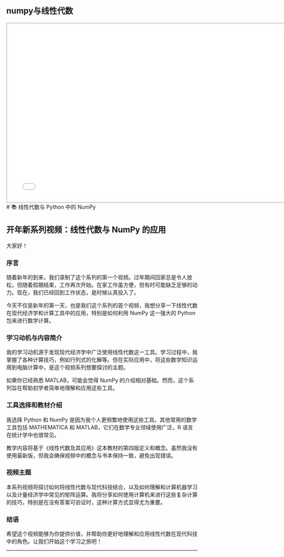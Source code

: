 ## numpy与线性代数
<div style="text-align: center;">
  <div style="border: 2px solid #ccc; padding: 10px; display: inline-block;">
<iframe src="//player.bilibili.com/player.html?bvid=BV1WR4y1z7eq&page=1" scrolling="no" border="0" frameborder="no" framespacing="0" allowfullscreen="true" style="width: 750px; height: 450px;"></iframe>  </div>
</div>
# 📚 线性代数与 Python 中的 NumPy

## 开年新系列视频：线性代数与 NumPy 的应用

大家好！

### 序言

随着新年的到来，我们录制了这个系列的第一个视频。过年期间回家总是令人放松，但随着假期结束，工作再次开始。在家工作虽方便，但有时可能缺乏足够的动力。现在，我们已经回到工作状态，是时候认真投入了。

今天不仅是新年的第一天，也是我们这个系列的首个视频，我想分享一下线性代数在现代经济学和计算工具中的应用，特别是如何利用 NumPy 这一强大的 Python 包来进行数学计算。

### 学习动机与内容简介

我的学习动机源于发现现代经济学中广泛使用线性代数这一工具。学习过程中，我掌握了各种计算技巧，例如行列式的化解等。但在实际应用中，将这些数学知识运用到电脑计算中，是这个视频系列想要探讨的主题。

如果你已经熟悉 MATLAB，可能会觉得 NumPy 的介绍相对基础。然而，这个系列旨在帮助初学者简单地理解和应用这些工具。

### 工具选择和教材介绍

我选择 Python 和 NumPy 是因为我个人更频繁地使用这些工具。其他常用的数学工具包括 MATHEMATICA 和 MATLAB，它们在数学专业领域使用广泛，R 语言在统计学中也很常见。

教学内容将基于《线性代数及其应用》这本教材的第四版定义和概念。虽然我没有使用最新版，但我会确保视频中的概念与书本保持一致，避免出现错误。

### 视频主题

本系列视频将探讨如何将线性代数与现代科技结合，以及如何理解和计算机器学习以及计量经济学中常见的矩阵运算。我将分享如何使用计算机来进行这些复杂计算的技巧，特别是在没有答案可验证时，这种计算方式显得尤为重要。

### 结语

希望这个视频能够为你提供价值，并帮助你更好地理解和应用线性代数在现代科技中的角色。让我们开始这个学习之旅吧！

- - - - - -
